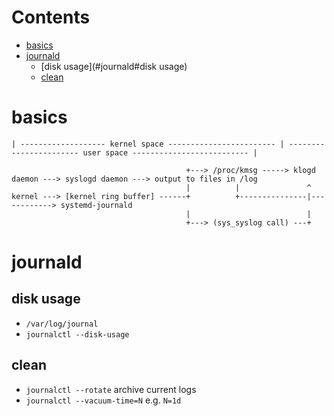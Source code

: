 # Contents

- [basics](#basics)
- [journald](#journald)
    - [disk usage](#journald#disk usage)
    - [clean](#journald#clean)

# basics
```
| ------------------- kernel space ------------------------ | ----------------------- user space -------------------------- |

                                       +---> /proc/kmsg -----> klogd daemon ---> syslogd daemon ---> output to files in /log
                                       |          |               ^
kernel ---> [kernel ring buffer] ------+          +---------------|------------> systemd-journald
                                       |                          | 
                                       +---> (sys_syslog call) ---+
```

# journald

## disk usage
* `/var/log/journal`
* `journalctl --disk-usage`

## clean
- `journalctl --rotate` archive current logs
- `journalctl --vacuum-time=N` e.g. `N=1d`
